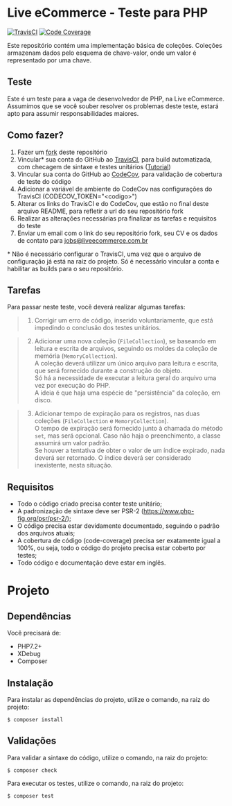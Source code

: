 # Live eCommerce - Teste para PHP

[![TravisCI][icon-travisci]][link-travisci]
[![Code Coverage][icon-codecov]][link-codecov]

Este repositório contém uma implementação básica de coleções. Coleções armazenam dados pelo esquema de chave-valor, onde um valor é representado por uma chave.

## Teste

Este é um teste para a vaga de desenvolvedor de PHP, na Live eCommerce. Assumimos que se você souber resolver os problemas deste teste, estará apto para assumir responsabilidades maiores.

## Como fazer?

1. Fazer um [fork](https://help.github.com/en/articles/fork-a-repo) deste repositório
2. Vincular* sua conta do GitHub ao [TravisCI](https://travis-ci.org/), para build automatizada, com checagem de sintaxe e testes unitários ([Tutorial](https://hackernoon.com/continuous-integration-using-travis-on-github-1f7f2314b6b7))
3. Vincular sua conta do GitHub ao [CodeCov](https://codecov.io/), para validação de cobertura de teste do código
4. Adicionar a variável de ambiente do CodeCov nas configurações do TravisCI (CODECOV_TOKEN="\<codigo\>")
5. Alterar os links do TravisCI e do CodeCov, que estão no final deste arquivo README, para refletir a url do seu repositório fork
6. Realizar as alterações necessárias pra finalizar as tarefas e requisitos do teste
7. Enviar um email com o link do seu repositório fork, seu CV e os dados de contato para jobs@liveecommerce.com.br

\* Não é necessário configurar o TravisCI, uma vez que o arquivo de configuração já está na raiz do projeto. Só é necessário vincular a conta e habilitar as builds para o seu repositório.

## Tarefas

Para passar neste teste, você deverá realizar algumas tarefas:

> 1. Corrigir um erro de código, inserido voluntariamente, que está impedindo o conclusão dos testes unitários.

> 2. Adicionar uma nova coleção (`FileCollection`), se baseando em leitura e escrita de arquivos, seguindo os moldes da coleção de memória (`MemoryCollection`).
> \
> A coleção deverá utilizar um único arquivo para leitura e escrita, que será fornecido durante a construção do objeto.
> \
> Só há a necessidade de executar a leitura geral do arquivo uma vez por execução do PHP.
> \
> A ideia é que haja uma espécie de "persistência" da coleção, em disco.

> 3. Adicionar tempo de expiração para os registros, nas duas coleções (`FileCollection` e `MemoryCollection`).
> \
> O tempo de expiração será fornecido junto à chamada do método `set`, mas será opcional. Caso não haja o preenchimento, a classe assumirá um valor padrão.
> \
> Se houver a tentativa de obter o valor de um índice expirado, nada deverá ser retornado. O índice deverá ser considerado inexistente, nesta situação.

## Requisitos

- Todo o código criado precisa conter teste unitário;
- A padronização de sintaxe deve ser PSR-2 (https://www.php-fig.org/psr/psr-2/);
- O código precisa estar devidamente documentado, seguindo o padrão dos arquivos atuais;
- A cobertura de código (code-coverage) precisa ser exatamente igual a 100%, ou seja, todo o código do projeto precisa estar coberto por testes;
- Todo código e documentação deve estar em inglês.


# Projeto

## Dependências

Você precisará de:
- PHP7.2+
- XDebug
- Composer

## Instalação

Para instalar as dependências do projeto, utilize o comando, na raiz do projeto:
```
$ composer install
```

## Validações

Para validar a sintaxe do código, utilize o comando, na raiz do projeto:
```
$ composer check
```

Para executar os testes, utilize o comando, na raiz do projeto:
```
$ composer test
```

[icon-travisci]: https://img.shields.io/travis/com/AnaLQueiroz/php-test/master
[icon-codecov]:https://img.shields.io/codecov/c/gh/AnaLQueiroz/php-test

[link-travisci]: https://travis-ci.com/AnaLQueiroz/php-test
[link-codecov]: https://codecov.io/gh/AnaLQueiroz/php-test

